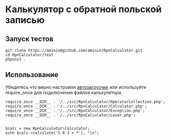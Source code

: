 # Калькулятор с обратной польской записью

## Запуск тестов

    git clone https://aminin@github.com/aminin/RpnCalculator.git
    cd RpnCalculator/test
    phpunit .

## Использование

Убедитесь что верно настроили [автозагрузчик](https://github.com/symfony/ClassLoader) или используйте
require_once для подключения файлов калькулятора.

    require_once __DIR__ . '/../src/RpnCalculator/OperatorCollection.php';
    require_once __DIR__ . '/../src/RpnCalculator/Calculator.php';
    require_once __DIR__ . '/../src/RpnCalculator/Exception.php';
    require_once __DIR__ . '/../src/RpnCalculator/Lexer.php';


    $calc = new RpnCalculator\Calculator;
    echo $calc->calculate('5 8 3 + *'), "\n";
